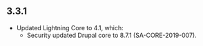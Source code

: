 ## 3.3.1
* Updated Lightning Core to 4.1, which:
  * Security updated Drupal core to 8.7.1 (SA-CORE-2019-007).
